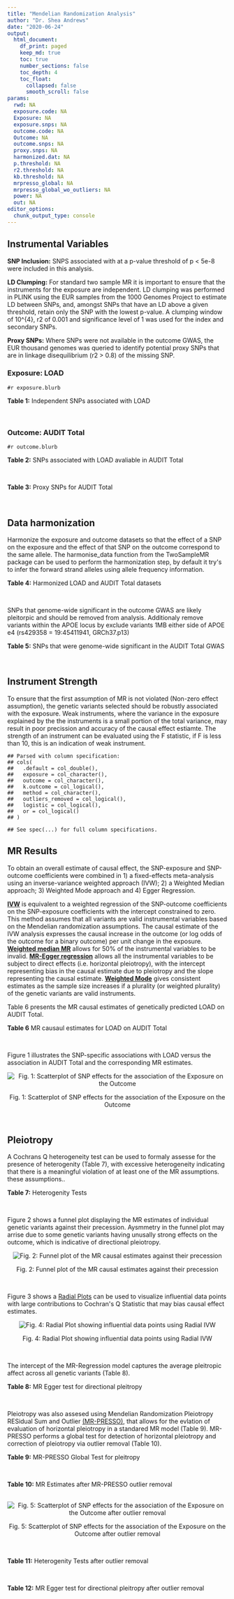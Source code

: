 ```yaml
---
title: "Mendelian Randomization Analysis"
author: "Dr. Shea Andrews"
date: "2020-06-24"
output:
  html_document:
    df_print: paged
    keep_md: true
    toc: true
    number_sections: false
    toc_depth: 4
    toc_float:
      collapsed: false
      smooth_scroll: false
params:
  rwd: NA
  exposure.code: NA
  Exposure: NA
  exposure.snps: NA
  outcome.code: NA
  Outcome: NA
  outcome.snps: NA
  proxy.snps: NA
  harmonized.dat: NA
  p.threshold: NA
  r2.threshold: NA
  kb.threshold: NA
  mrpresso_global: NA
  mrpresso_global_wo_outliers: NA
  power: NA
  out: NA
editor_options:
  chunk_output_type: console
---
```







## Instrumental Variables
**SNP Inclusion:** SNPS associated with at a p-value threshold of p < 5e-8 were included in this analysis.
<br>

**LD Clumping:** For standard two sample MR it is important to ensure that the instruments for the exposure are independent. LD clumping was performed in PLINK using the EUR samples from the 1000 Genomes Project to estimate LD between SNPs, and, amongst SNPs that have an LD above a given threshold, retain only the SNP with the lowest p-value. A clumping window of 10^{4}, r2 of 0.001 and significance level of 1 was used for the index and secondary SNPs.
<br>

**Proxy SNPs:** Where SNPs were not available in the outcome GWAS, the EUR thousand genomes was queried to identify potential proxy SNPs that are in linkage disequilibrium (r2 > 0.8) of the missing SNP.
<br>

### Exposure: LOAD
`#r exposure.blurb`
<br>

**Table 1:** Independent SNPs associated with LOAD
<div data-pagedtable="false">
  <script data-pagedtable-source type="application/json">
{"columns":[{"label":["SNP"],"name":[1],"type":["chr"],"align":["left"]},{"label":["CHROM"],"name":[2],"type":["dbl"],"align":["right"]},{"label":["POS"],"name":[3],"type":["dbl"],"align":["right"]},{"label":["REF"],"name":[4],"type":["chr"],"align":["left"]},{"label":["ALT"],"name":[5],"type":["chr"],"align":["left"]},{"label":["AF"],"name":[6],"type":["dbl"],"align":["right"]},{"label":["BETA"],"name":[7],"type":["dbl"],"align":["right"]},{"label":["SE"],"name":[8],"type":["dbl"],"align":["right"]},{"label":["Z"],"name":[9],"type":["dbl"],"align":["right"]},{"label":["P"],"name":[10],"type":["dbl"],"align":["right"]},{"label":["N"],"name":[11],"type":["dbl"],"align":["right"]},{"label":["TRAIT"],"name":[12],"type":["chr"],"align":["left"]}],"data":[{"1":"rs679515","2":"1","3":"207750568","4":"T","5":"C","6":"0.8126","7":"-0.1508","8":"0.0183","9":"-8.240440","10":"1.555000e-16","11":"63926","12":"LOAD"},{"1":"rs6733839","2":"2","3":"127892810","4":"C","5":"T","6":"0.4067","7":"0.1693","8":"0.0154","9":"10.993506","10":"4.022000e-28","11":"63926","12":"LOAD"},{"1":"rs34665982","2":"6","3":"32560306","4":"T","5":"C","6":"0.5213","7":"-0.0967","8":"0.0166","9":"-5.825300","10":"5.798000e-09","11":"63926","12":"LOAD"},{"1":"rs114812713","2":"6","3":"41034000","4":"G","5":"C","6":"0.0301","7":"0.2980","8":"0.0431","9":"6.914153","10":"4.467000e-12","11":"63926","12":"LOAD"},{"1":"rs1385742","2":"6","3":"47595155","4":"A","5":"T","6":"0.6344","7":"-0.0876","8":"0.0157","9":"-5.579620","10":"2.232000e-08","11":"63926","12":"LOAD"},{"1":"rs11767557","2":"7","3":"143109139","4":"T","5":"C","6":"0.1968","7":"-0.1028","8":"0.0182","9":"-5.648350","10":"1.561000e-08","11":"63926","12":"LOAD"},{"1":"rs73223431","2":"8","3":"27219987","4":"C","5":"T","6":"0.3669","7":"0.0936","8":"0.0153","9":"6.117647","10":"8.342000e-10","11":"63926","12":"LOAD"},{"1":"rs867230","2":"8","3":"27468503","4":"C","5":"A","6":"0.6029","7":"0.1333","8":"0.0158","9":"8.436709","10":"3.492000e-17","11":"63926","12":"LOAD"},{"1":"rs12416487","2":"10","3":"11721057","4":"A","5":"T","6":"0.6519","7":"0.0850","8":"0.0154","9":"5.519480","10":"3.417000e-08","11":"63926","12":"LOAD"},{"1":"rs3740688","2":"11","3":"47380340","4":"G","5":"T","6":"0.5524","7":"0.0935","8":"0.0144","9":"6.493056","10":"9.702000e-11","11":"63926","12":"LOAD"},{"1":"rs1582763","2":"11","3":"60021948","4":"G","5":"A","6":"0.3729","7":"-0.1232","8":"0.0149","9":"-8.268456","10":"1.186000e-16","11":"63926","12":"LOAD"},{"1":"rs3851179","2":"11","3":"85868640","4":"T","5":"C","6":"0.6410","7":"0.1198","8":"0.0148","9":"8.094590","10":"5.809000e-16","11":"63926","12":"LOAD"},{"1":"rs11218343","2":"11","3":"121435587","4":"T","5":"C","6":"0.0401","7":"-0.2053","8":"0.0369","9":"-5.563690","10":"2.633000e-08","11":"63926","12":"LOAD"},{"1":"rs12590654","2":"14","3":"92938855","4":"G","5":"A","6":"0.3353","7":"-0.0906","8":"0.0157","9":"-5.770701","10":"8.729000e-09","11":"63926","12":"LOAD"},{"1":"rs12151021","2":"19","3":"1050874","4":"A","5":"G","6":"0.6753","7":"-0.1071","8":"0.0169","9":"-6.337280","10":"2.562000e-10","11":"63926","12":"LOAD"},{"1":"rs111358663","2":"19","3":"45196958","4":"T","5":"A","6":"0.0111","7":"-0.5369","8":"0.0795","9":"-6.753459","10":"1.436000e-11","11":"63926","12":"LOAD"},{"1":"rs4803765","2":"19","3":"45358448","4":"C","5":"T","6":"0.0243","7":"0.7165","8":"0.0610","9":"11.745902","10":"7.131000e-32","11":"63926","12":"LOAD"},{"1":"rs12972156","2":"19","3":"45387459","4":"C","5":"G","6":"0.2027","7":"0.9653","8":"0.0189","9":"51.074100","10":"2.225074e-308","11":"63926","12":"LOAD"},{"1":"rs117310449","2":"19","3":"45393516","4":"C","5":"T","6":"0.0130","7":"0.9879","8":"0.0691","9":"14.296671","10":"2.275000e-46","11":"63926","12":"LOAD"},{"1":"rs73033507","2":"19","3":"45431403","4":"C","5":"T","6":"0.0239","7":"-0.3620","8":"0.0657","9":"-5.509893","10":"3.646000e-08","11":"63926","12":"LOAD"},{"1":"rs114533385","2":"19","3":"45436753","4":"C","5":"T","6":"0.0210","7":"0.8281","8":"0.0661","9":"12.527988","10":"5.434000e-36","11":"63926","12":"LOAD"},{"1":"rs139995984","2":"19","3":"45574482","4":"G","5":"C","6":"0.0155","7":"-0.5343","8":"0.0879","9":"-6.078498","10":"1.192000e-09","11":"63926","12":"LOAD"}],"options":{"columns":{"min":{},"max":[10]},"rows":{"min":[10],"max":[10]},"pages":{}}}
  </script>
</div>
<br>

### Outcome: AUDIT Total
`#r outcome.blurb`
<br>

**Table 2:** SNPs associated with LOAD avaliable in AUDIT Total
<div data-pagedtable="false">
  <script data-pagedtable-source type="application/json">
{"columns":[{"label":["SNP"],"name":[1],"type":["chr"],"align":["left"]},{"label":["CHROM"],"name":[2],"type":["dbl"],"align":["right"]},{"label":["POS"],"name":[3],"type":["dbl"],"align":["right"]},{"label":["REF"],"name":[4],"type":["chr"],"align":["left"]},{"label":["ALT"],"name":[5],"type":["chr"],"align":["left"]},{"label":["AF"],"name":[6],"type":["dbl"],"align":["right"]},{"label":["BETA"],"name":[7],"type":["dbl"],"align":["right"]},{"label":["SE"],"name":[8],"type":["dbl"],"align":["right"]},{"label":["Z"],"name":[9],"type":["dbl"],"align":["right"]},{"label":["P"],"name":[10],"type":["dbl"],"align":["right"]},{"label":["N"],"name":[11],"type":["dbl"],"align":["right"]},{"label":["TRAIT"],"name":[12],"type":["chr"],"align":["left"]}],"data":[{"1":"rs679515","2":"1","3":"207750568","4":"T","5":"C","6":"0.77687400","7":"2.384180e-03","8":"0.002654988","9":"0.898","10":"3.694e-01","11":"141688","12":"AUDIT_Total"},{"1":"rs6733839","2":"2","3":"127892810","4":"C","5":"T","6":"0.39480400","7":"-7.754736e-04","8":"0.002730541","9":"-0.284","10":"7.762e-01","11":"134517","12":"AUDIT_Total"},{"1":"rs34665982","2":"NA","3":"NA","4":"NA","5":"NA","6":"NA","7":"NA","8":"NA","9":"NA","10":"NA","11":"NA","12":"NA"},{"1":"rs114812713","2":"6","3":"41034000","4":"G","5":"C","6":"0.01853210","7":"2.860234e-03","8":"0.002658210","9":"1.076","10":"2.820e-01","11":"141215","12":"AUDIT_Total"},{"1":"rs1385742","2":"6","3":"47595155","4":"A","5":"T","6":"0.65556000","7":"1.665330e-03","8":"0.002699070","9":"0.617","10":"5.369e-01","11":"137318","12":"AUDIT_Total"},{"1":"rs11767557","2":"7","3":"143109139","4":"T","5":"C","6":"0.20315900","7":"1.608880e-03","8":"0.002654922","9":"0.606","10":"5.444e-01","11":"141932","12":"AUDIT_Total"},{"1":"rs73223431","2":"8","3":"27219987","4":"C","5":"T","6":"0.29417100","7":"6.331075e-04","8":"0.002671340","9":"0.237","10":"8.130e-01","11":"140605","12":"AUDIT_Total"},{"1":"rs867230","2":"8","3":"27468503","4":"C","5":"A","6":"0.60841800","7":"-2.847633e-03","8":"0.002694071","9":"-1.057","10":"2.907e-01","11":"137490","12":"AUDIT_Total"},{"1":"rs12416487","2":"10","3":"11721057","4":"A","5":"T","6":"0.66439400","7":"2.446730e-03","8":"0.002659488","9":"0.920","10":"3.577e-01","11":"141192","12":"AUDIT_Total"},{"1":"rs3740688","2":"11","3":"47380340","4":"G","5":"T","6":"0.52621000","7":"1.196944e-02","8":"0.002643426","9":"4.528","10":"5.968e-06","11":"140773","12":"AUDIT_Total"},{"1":"rs1582763","2":"11","3":"60021948","4":"G","5":"A","6":"0.32763000","7":"-3.773449e-03","8":"0.002651756","9":"-1.423","10":"1.548e-01","11":"141670","12":"AUDIT_Total"},{"1":"rs3851179","2":"11","3":"85868640","4":"T","5":"C","6":"0.66715100","7":"-7.380780e-03","8":"0.002641654","9":"-2.794","10":"5.205e-03","11":"141932","12":"AUDIT_Total"},{"1":"rs11218343","2":"11","3":"121435587","4":"T","5":"C","6":"0.03449530","7":"4.159290e-03","8":"0.002649231","9":"1.570","10":"1.163e-01","11":"141846","12":"AUDIT_Total"},{"1":"rs12590654","2":"14","3":"92938855","4":"G","5":"A","6":"0.34703500","7":"-5.299710e-04","8":"0.002690208","9":"-0.197","10":"8.435e-01","11":"138706","12":"AUDIT_Total"},{"1":"rs12151021","2":"19","3":"1050874","4":"A","5":"G","6":"0.67926600","7":"-5.559350e-03","8":"0.002668916","9":"-2.083","10":"3.729e-02","11":"139445","12":"AUDIT_Total"},{"1":"rs111358663","2":"NA","3":"NA","4":"NA","5":"NA","6":"NA","7":"NA","8":"NA","9":"NA","10":"NA","11":"NA","12":"NA"},{"1":"rs4803765","2":"19","3":"45358448","4":"C","5":"T","6":"0.01856760","7":"-1.181075e-03","8":"0.002672115","9":"-0.442","10":"6.585e-01","11":"140269","12":"AUDIT_Total"},{"1":"rs12972156","2":"19","3":"45387459","4":"C","5":"G","6":"0.15468800","7":"-5.350060e-03","8":"0.002660397","9":"-2.011","10":"4.430e-02","11":"140385","12":"AUDIT_Total"},{"1":"rs117310449","2":"19","3":"45393516","4":"C","5":"T","6":"0.01178820","7":"5.332681e-05","8":"0.002666340","9":"0.020","10":"9.840e-01","11":"141799","12":"AUDIT_Total"},{"1":"rs73033507","2":"NA","3":"NA","4":"NA","5":"NA","6":"NA","7":"NA","8":"NA","9":"NA","10":"NA","11":"NA","12":"NA"},{"1":"rs114533385","2":"19","3":"45436753","4":"C","5":"T","6":"0.00751466","7":"-1.503936e-03","8":"0.002661833","9":"-0.565","10":"5.718e-01","11":"141233","12":"AUDIT_Total"},{"1":"rs139995984","2":"NA","3":"NA","4":"NA","5":"NA","6":"NA","7":"NA","8":"NA","9":"NA","10":"NA","11":"NA","12":"NA"}],"options":{"columns":{"min":{},"max":[10]},"rows":{"min":[10],"max":[10]},"pages":{}}}
  </script>
</div>
<br>

**Table 3:** Proxy SNPs for AUDIT Total
<div data-pagedtable="false">
  <script data-pagedtable-source type="application/json">
{"columns":[{"label":["target_snp"],"name":[1],"type":["chr"],"align":["left"]},{"label":["proxy_snp"],"name":[2],"type":["lgl"],"align":["right"]},{"label":["ld.r2"],"name":[3],"type":["lgl"],"align":["right"]},{"label":["Dprime"],"name":[4],"type":["lgl"],"align":["right"]},{"label":["PHASE"],"name":[5],"type":["lgl"],"align":["right"]},{"label":["X12"],"name":[6],"type":["lgl"],"align":["right"]},{"label":["CHROM"],"name":[7],"type":["lgl"],"align":["right"]},{"label":["POS"],"name":[8],"type":["lgl"],"align":["right"]},{"label":["REF.proxy"],"name":[9],"type":["lgl"],"align":["right"]},{"label":["ALT.proxy"],"name":[10],"type":["lgl"],"align":["right"]},{"label":["AF"],"name":[11],"type":["lgl"],"align":["right"]},{"label":["BETA"],"name":[12],"type":["lgl"],"align":["right"]},{"label":["SE"],"name":[13],"type":["lgl"],"align":["right"]},{"label":["Z"],"name":[14],"type":["lgl"],"align":["right"]},{"label":["P"],"name":[15],"type":["lgl"],"align":["right"]},{"label":["N"],"name":[16],"type":["lgl"],"align":["right"]},{"label":["TRAIT"],"name":[17],"type":["lgl"],"align":["right"]},{"label":["ref"],"name":[18],"type":["lgl"],"align":["right"]},{"label":["ref.proxy"],"name":[19],"type":["lgl"],"align":["right"]},{"label":["alt"],"name":[20],"type":["lgl"],"align":["right"]},{"label":["alt.proxy"],"name":[21],"type":["lgl"],"align":["right"]},{"label":["ALT"],"name":[22],"type":["lgl"],"align":["right"]},{"label":["REF"],"name":[23],"type":["lgl"],"align":["right"]},{"label":["proxy.outcome"],"name":[24],"type":["lgl"],"align":["right"]}],"data":[{"1":"rs34665982","2":"NA","3":"NA","4":"NA","5":"NA","6":"NA","7":"NA","8":"NA","9":"NA","10":"NA","11":"NA","12":"NA","13":"NA","14":"NA","15":"NA","16":"NA","17":"NA","18":"NA","19":"NA","20":"NA","21":"NA","22":"NA","23":"NA","24":"NA"},{"1":"rs111358663","2":"NA","3":"NA","4":"NA","5":"NA","6":"NA","7":"NA","8":"NA","9":"NA","10":"NA","11":"NA","12":"NA","13":"NA","14":"NA","15":"NA","16":"NA","17":"NA","18":"NA","19":"NA","20":"NA","21":"NA","22":"NA","23":"NA","24":"NA"},{"1":"rs73033507","2":"NA","3":"NA","4":"NA","5":"NA","6":"NA","7":"NA","8":"NA","9":"NA","10":"NA","11":"NA","12":"NA","13":"NA","14":"NA","15":"NA","16":"NA","17":"NA","18":"NA","19":"NA","20":"NA","21":"NA","22":"NA","23":"NA","24":"NA"},{"1":"rs139995984","2":"NA","3":"NA","4":"NA","5":"NA","6":"NA","7":"NA","8":"NA","9":"NA","10":"NA","11":"NA","12":"NA","13":"NA","14":"NA","15":"NA","16":"NA","17":"NA","18":"NA","19":"NA","20":"NA","21":"NA","22":"NA","23":"NA","24":"NA"}],"options":{"columns":{"min":{},"max":[10]},"rows":{"min":[10],"max":[10]},"pages":{}}}
  </script>
</div>
<br>

## Data harmonization
Harmonize the exposure and outcome datasets so that the effect of a SNP on the exposure and the effect of that SNP on the outcome correspond to the same allele. The harmonise_data function from the TwoSampleMR package can be used to perform the harmonization step, by default it try's to infer the forward strand alleles using allele frequency information.
<br>

**Table 4:** Harmonized LOAD and AUDIT Total datasets
<div data-pagedtable="false">
  <script data-pagedtable-source type="application/json">
{"columns":[{"label":["SNP"],"name":[1],"type":["chr"],"align":["left"]},{"label":["effect_allele.exposure"],"name":[2],"type":["chr"],"align":["left"]},{"label":["other_allele.exposure"],"name":[3],"type":["chr"],"align":["left"]},{"label":["effect_allele.outcome"],"name":[4],"type":["chr"],"align":["left"]},{"label":["other_allele.outcome"],"name":[5],"type":["chr"],"align":["left"]},{"label":["beta.exposure"],"name":[6],"type":["dbl"],"align":["right"]},{"label":["beta.outcome"],"name":[7],"type":["dbl"],"align":["right"]},{"label":["eaf.exposure"],"name":[8],"type":["dbl"],"align":["right"]},{"label":["eaf.outcome"],"name":[9],"type":["dbl"],"align":["right"]},{"label":["remove"],"name":[10],"type":["lgl"],"align":["right"]},{"label":["palindromic"],"name":[11],"type":["lgl"],"align":["right"]},{"label":["ambiguous"],"name":[12],"type":["lgl"],"align":["right"]},{"label":["id.outcome"],"name":[13],"type":["chr"],"align":["left"]},{"label":["chr.outcome"],"name":[14],"type":["dbl"],"align":["right"]},{"label":["pos.outcome"],"name":[15],"type":["dbl"],"align":["right"]},{"label":["se.outcome"],"name":[16],"type":["dbl"],"align":["right"]},{"label":["z.outcome"],"name":[17],"type":["dbl"],"align":["right"]},{"label":["pval.outcome"],"name":[18],"type":["dbl"],"align":["right"]},{"label":["samplesize.outcome"],"name":[19],"type":["dbl"],"align":["right"]},{"label":["outcome"],"name":[20],"type":["chr"],"align":["left"]},{"label":["mr_keep.outcome"],"name":[21],"type":["lgl"],"align":["right"]},{"label":["pval_origin.outcome"],"name":[22],"type":["chr"],"align":["left"]},{"label":["chr.exposure"],"name":[23],"type":["dbl"],"align":["right"]},{"label":["pos.exposure"],"name":[24],"type":["dbl"],"align":["right"]},{"label":["se.exposure"],"name":[25],"type":["dbl"],"align":["right"]},{"label":["z.exposure"],"name":[26],"type":["dbl"],"align":["right"]},{"label":["pval.exposure"],"name":[27],"type":["dbl"],"align":["right"]},{"label":["samplesize.exposure"],"name":[28],"type":["dbl"],"align":["right"]},{"label":["exposure"],"name":[29],"type":["chr"],"align":["left"]},{"label":["mr_keep.exposure"],"name":[30],"type":["lgl"],"align":["right"]},{"label":["pval_origin.exposure"],"name":[31],"type":["chr"],"align":["left"]},{"label":["id.exposure"],"name":[32],"type":["chr"],"align":["left"]},{"label":["action"],"name":[33],"type":["dbl"],"align":["right"]},{"label":["mr_keep"],"name":[34],"type":["lgl"],"align":["right"]},{"label":["pleitropy_keep"],"name":[35],"type":["lgl"],"align":["right"]},{"label":["pt"],"name":[36],"type":["dbl"],"align":["right"]},{"label":["mrpresso_RSSobs"],"name":[37],"type":["dbl"],"align":["right"]},{"label":["mrpresso_pval"],"name":[38],"type":["chr"],"align":["left"]},{"label":["mrpresso_keep"],"name":[39],"type":["lgl"],"align":["right"]}],"data":[{"1":"rs11218343","2":"C","3":"T","4":"C","5":"T","6":"-0.2053","7":"4.159290e-03","8":"0.0401","9":"0.03449530","10":"FALSE","11":"FALSE","12":"FALSE","13":"WxMj9M","14":"11","15":"121435587","16":"0.002649231","17":"1.570","18":"1.163e-01","19":"141846","20":"SanchezRoige2019auditt23andMe","21":"TRUE","22":"reported","23":"11","24":"121435587","25":"0.0369","26":"-5.563690","27":"2.633e-08","28":"63926","29":"Kunkle2019load","30":"TRUE","31":"reported","32":"sdtwta","33":"2","34":"TRUE","35":"TRUE","36":"5e-08","37":"2.739347e-05","38":"0.742","39":"TRUE"},{"1":"rs114533385","2":"T","3":"C","4":"T","5":"C","6":"0.8281","7":"-1.503936e-03","8":"0.0210","9":"0.00751466","10":"FALSE","11":"FALSE","12":"FALSE","13":"WxMj9M","14":"19","15":"45436753","16":"0.002661833","17":"-0.565","18":"5.718e-01","19":"141233","20":"SanchezRoige2019auditt23andMe","21":"TRUE","22":"reported","23":"19","24":"45436753","25":"0.0661","26":"12.527988","27":"5.434e-36","28":"63926","29":"Kunkle2019load","30":"TRUE","31":"reported","32":"sdtwta","33":"2","34":"TRUE","35":"FALSE","36":"5e-08","37":"NA","38":"NA","39":"NA"},{"1":"rs114812713","2":"C","3":"G","4":"C","5":"G","6":"0.2980","7":"2.860234e-03","8":"0.0301","9":"0.01853210","10":"FALSE","11":"TRUE","12":"FALSE","13":"WxMj9M","14":"6","15":"41034000","16":"0.002658210","17":"1.076","18":"2.820e-01","19":"141215","20":"SanchezRoige2019auditt23andMe","21":"TRUE","22":"reported","23":"6","24":"41034000","25":"0.0431","26":"6.914153","27":"4.467e-12","28":"63926","29":"Kunkle2019load","30":"TRUE","31":"reported","32":"sdtwta","33":"2","34":"TRUE","35":"TRUE","36":"5e-08","37":"1.205429e-05","38":"1","39":"TRUE"},{"1":"rs117310449","2":"T","3":"C","4":"T","5":"C","6":"0.9879","7":"5.332681e-05","8":"0.0130","9":"0.01178820","10":"FALSE","11":"FALSE","12":"FALSE","13":"WxMj9M","14":"19","15":"45393516","16":"0.002666340","17":"0.020","18":"9.840e-01","19":"141799","20":"SanchezRoige2019auditt23andMe","21":"TRUE","22":"reported","23":"19","24":"45393516","25":"0.0691","26":"14.296671","27":"2.275e-46","28":"63926","29":"Kunkle2019load","30":"TRUE","31":"reported","32":"sdtwta","33":"2","34":"TRUE","35":"FALSE","36":"5e-08","37":"NA","38":"NA","39":"NA"},{"1":"rs11767557","2":"C","3":"T","4":"C","5":"T","6":"-0.1028","7":"1.608880e-03","8":"0.1968","9":"0.20315900","10":"FALSE","11":"FALSE","12":"FALSE","13":"WxMj9M","14":"7","15":"143109139","16":"0.002654922","17":"0.606","18":"5.444e-01","19":"141932","20":"SanchezRoige2019auditt23andMe","21":"TRUE","22":"reported","23":"7","24":"143109139","25":"0.0182","26":"-5.648350","27":"1.561e-08","28":"63926","29":"Kunkle2019load","30":"TRUE","31":"reported","32":"sdtwta","33":"2","34":"TRUE","35":"TRUE","36":"5e-08","37":"3.351989e-06","38":"1","39":"TRUE"},{"1":"rs12151021","2":"G","3":"A","4":"G","5":"A","6":"-0.1071","7":"-5.559350e-03","8":"0.6753","9":"0.67926600","10":"FALSE","11":"FALSE","12":"FALSE","13":"WxMj9M","14":"19","15":"1050874","16":"0.002668916","17":"-2.083","18":"3.729e-02","19":"139445","20":"SanchezRoige2019auditt23andMe","21":"TRUE","22":"reported","23":"19","24":"1050874","25":"0.0169","26":"-6.337280","27":"2.562e-10","28":"63926","29":"Kunkle2019load","30":"TRUE","31":"reported","32":"sdtwta","33":"2","34":"TRUE","35":"TRUE","36":"5e-08","37":"3.155921e-05","38":"0.476","39":"TRUE"},{"1":"rs12416487","2":"T","3":"A","4":"T","5":"A","6":"0.0850","7":"2.446730e-03","8":"0.6519","9":"0.66439400","10":"FALSE","11":"TRUE","12":"FALSE","13":"WxMj9M","14":"10","15":"11721057","16":"0.002659488","17":"0.920","18":"3.577e-01","19":"141192","20":"SanchezRoige2019auditt23andMe","21":"TRUE","22":"reported","23":"10","24":"11721057","25":"0.0154","26":"5.519480","27":"3.417e-08","28":"63926","29":"Kunkle2019load","30":"TRUE","31":"reported","32":"sdtwta","33":"2","34":"TRUE","35":"TRUE","36":"5e-08","37":"5.652514e-06","38":"1","39":"TRUE"},{"1":"rs12590654","2":"A","3":"G","4":"A","5":"G","6":"-0.0906","7":"-5.299710e-04","8":"0.3353","9":"0.34703500","10":"FALSE","11":"FALSE","12":"FALSE","13":"WxMj9M","14":"14","15":"92938855","16":"0.002690208","17":"-0.197","18":"8.435e-01","19":"138706","20":"SanchezRoige2019auditt23andMe","21":"TRUE","22":"reported","23":"14","24":"92938855","25":"0.0157","26":"-5.770701","27":"8.729e-09","28":"63926","29":"Kunkle2019load","30":"TRUE","31":"reported","32":"sdtwta","33":"2","34":"TRUE","35":"TRUE","36":"5e-08","37":"1.635083e-07","38":"1","39":"TRUE"},{"1":"rs12972156","2":"G","3":"C","4":"G","5":"C","6":"0.9653","7":"-5.350060e-03","8":"0.2027","9":"0.15468800","10":"FALSE","11":"TRUE","12":"FALSE","13":"WxMj9M","14":"19","15":"45387459","16":"0.002660397","17":"-2.011","18":"4.430e-02","19":"140385","20":"SanchezRoige2019auditt23andMe","21":"TRUE","22":"reported","23":"19","24":"45387459","25":"0.0189","26":"51.074100","27":"1.000e-200","28":"63926","29":"Kunkle2019load","30":"TRUE","31":"reported","32":"sdtwta","33":"2","34":"TRUE","35":"FALSE","36":"5e-08","37":"NA","38":"NA","39":"NA"},{"1":"rs1385742","2":"T","3":"A","4":"T","5":"A","6":"-0.0876","7":"1.665330e-03","8":"0.6344","9":"0.65556000","10":"FALSE","11":"TRUE","12":"FALSE","13":"WxMj9M","14":"6","15":"47595155","16":"0.002699070","17":"0.617","18":"5.369e-01","19":"137318","20":"SanchezRoige2019auditt23andMe","21":"TRUE","22":"reported","23":"6","24":"47595155","25":"0.0157","26":"-5.579620","27":"2.232e-08","28":"63926","29":"Kunkle2019load","30":"TRUE","31":"reported","32":"sdtwta","33":"2","34":"TRUE","35":"TRUE","36":"5e-08","37":"3.403456e-06","38":"1","39":"TRUE"},{"1":"rs1582763","2":"A","3":"G","4":"A","5":"G","6":"-0.1232","7":"-3.773449e-03","8":"0.3729","9":"0.32763000","10":"FALSE","11":"FALSE","12":"FALSE","13":"WxMj9M","14":"11","15":"60021948","16":"0.002651756","17":"-1.423","18":"1.548e-01","19":"141670","20":"SanchezRoige2019auditt23andMe","21":"TRUE","22":"reported","23":"11","24":"60021948","25":"0.0149","26":"-8.268456","27":"1.186e-16","28":"63926","29":"Kunkle2019load","30":"TRUE","31":"reported","32":"sdtwta","33":"2","34":"TRUE","35":"TRUE","36":"5e-08","37":"1.433608e-05","38":"1","39":"TRUE"},{"1":"rs3740688","2":"T","3":"G","4":"T","5":"G","6":"0.0935","7":"1.196944e-02","8":"0.5524","9":"0.52621000","10":"FALSE","11":"FALSE","12":"FALSE","13":"WxMj9M","14":"11","15":"47380340","16":"0.002643426","17":"4.528","18":"5.968e-06","19":"140773","20":"SanchezRoige2019auditt23andMe","21":"TRUE","22":"reported","23":"11","24":"47380340","25":"0.0144","26":"6.493056","27":"9.702e-11","28":"63926","29":"Kunkle2019load","30":"TRUE","31":"reported","32":"sdtwta","33":"2","34":"TRUE","35":"TRUE","36":"5e-08","37":"1.488305e-04","38":"<0.014","39":"FALSE"},{"1":"rs3851179","2":"C","3":"T","4":"C","5":"T","6":"0.1198","7":"-7.380780e-03","8":"0.6410","9":"0.66715100","10":"FALSE","11":"FALSE","12":"FALSE","13":"WxMj9M","14":"11","15":"85868640","16":"0.002641654","17":"-2.794","18":"5.205e-03","19":"141932","20":"SanchezRoige2019auditt23andMe","21":"TRUE","22":"reported","23":"11","24":"85868640","25":"0.0148","26":"8.094590","27":"5.809e-16","28":"63926","29":"Kunkle2019load","30":"TRUE","31":"reported","32":"sdtwta","33":"2","34":"TRUE","35":"TRUE","36":"5e-08","37":"6.336004e-05","38":"0.028","39":"FALSE"},{"1":"rs4803765","2":"T","3":"C","4":"T","5":"C","6":"0.7165","7":"-1.181075e-03","8":"0.0243","9":"0.01856760","10":"FALSE","11":"FALSE","12":"FALSE","13":"WxMj9M","14":"19","15":"45358448","16":"0.002672115","17":"-0.442","18":"6.585e-01","19":"140269","20":"SanchezRoige2019auditt23andMe","21":"TRUE","22":"reported","23":"19","24":"45358448","25":"0.0610","26":"11.745902","27":"7.131e-32","28":"63926","29":"Kunkle2019load","30":"TRUE","31":"reported","32":"sdtwta","33":"2","34":"TRUE","35":"FALSE","36":"5e-08","37":"NA","38":"NA","39":"NA"},{"1":"rs6733839","2":"T","3":"C","4":"T","5":"C","6":"0.1693","7":"-7.754736e-04","8":"0.4067","9":"0.39480400","10":"FALSE","11":"FALSE","12":"FALSE","13":"WxMj9M","14":"2","15":"127892810","16":"0.002730541","17":"-0.284","18":"7.762e-01","19":"134517","20":"SanchezRoige2019auditt23andMe","21":"TRUE","22":"reported","23":"2","24":"127892810","25":"0.0154","26":"10.993506","27":"4.022e-28","28":"63926","29":"Kunkle2019load","30":"TRUE","31":"reported","32":"sdtwta","33":"2","34":"TRUE","35":"TRUE","36":"5e-08","37":"1.293728e-06","38":"1","39":"TRUE"},{"1":"rs679515","2":"C","3":"T","4":"C","5":"T","6":"-0.1508","7":"2.384180e-03","8":"0.8126","9":"0.77687400","10":"FALSE","11":"FALSE","12":"FALSE","13":"WxMj9M","14":"1","15":"207750568","16":"0.002654988","17":"0.898","18":"3.694e-01","19":"141688","20":"SanchezRoige2019auditt23andMe","21":"TRUE","22":"reported","23":"1","24":"207750568","25":"0.0183","26":"-8.240440","27":"1.555e-16","28":"63926","29":"Kunkle2019load","30":"TRUE","31":"reported","32":"sdtwta","33":"2","34":"TRUE","35":"TRUE","36":"5e-08","37":"8.033106e-06","38":"1","39":"TRUE"},{"1":"rs73223431","2":"T","3":"C","4":"T","5":"C","6":"0.0936","7":"6.331075e-04","8":"0.3669","9":"0.29417100","10":"FALSE","11":"FALSE","12":"FALSE","13":"WxMj9M","14":"8","15":"27219987","16":"0.002671340","17":"0.237","18":"8.130e-01","19":"140605","20":"SanchezRoige2019auditt23andMe","21":"TRUE","22":"reported","23":"8","24":"27219987","25":"0.0153","26":"6.117647","27":"8.342e-10","28":"63926","29":"Kunkle2019load","30":"TRUE","31":"reported","32":"sdtwta","33":"2","34":"TRUE","35":"TRUE","36":"5e-08","37":"2.570020e-07","38":"1","39":"TRUE"},{"1":"rs867230","2":"A","3":"C","4":"A","5":"C","6":"0.1333","7":"-2.847633e-03","8":"0.6029","9":"0.60841800","10":"FALSE","11":"FALSE","12":"FALSE","13":"WxMj9M","14":"8","15":"27468503","16":"0.002694071","17":"-1.057","18":"2.907e-01","19":"137490","20":"SanchezRoige2019auditt23andMe","21":"TRUE","22":"reported","23":"8","24":"27468503","25":"0.0158","26":"8.436709","27":"3.492e-17","28":"63926","29":"Kunkle2019load","30":"TRUE","31":"reported","32":"sdtwta","33":"2","34":"TRUE","35":"TRUE","36":"5e-08","37":"1.051024e-05","38":"1","39":"TRUE"}],"options":{"columns":{"min":{},"max":[10]},"rows":{"min":[10],"max":[10]},"pages":{}}}
  </script>
</div>
<br>

SNPs that genome-wide significant in the outcome GWAS are likely pleitorpic and should be removed from analysis. Additionaly remove variants within the APOE locus by exclude variants 1MB either side of APOE e4 (rs429358 = 19:45411941, GRCh37.p13)
<br>


**Table 5:** SNPs that were genome-wide significant in the AUDIT Total GWAS
<div data-pagedtable="false">
  <script data-pagedtable-source type="application/json">
{"columns":[{"label":["SNP"],"name":[1],"type":["chr"],"align":["left"]},{"label":["chr.outcome"],"name":[2],"type":["dbl"],"align":["right"]},{"label":["pos.outcome"],"name":[3],"type":["dbl"],"align":["right"]},{"label":["pval.exposure"],"name":[4],"type":["dbl"],"align":["right"]},{"label":["pval.outcome"],"name":[5],"type":["dbl"],"align":["right"]}],"data":[{"1":"rs114533385","2":"19","3":"45436753","4":"5.434e-36","5":"0.5718"},{"1":"rs117310449","2":"19","3":"45393516","4":"2.275e-46","5":"0.9840"},{"1":"rs12972156","2":"19","3":"45387459","4":"1.000e-200","5":"0.0443"},{"1":"rs4803765","2":"19","3":"45358448","4":"7.131e-32","5":"0.6585"}],"options":{"columns":{"min":{},"max":[10]},"rows":{"min":[10],"max":[10]},"pages":{}}}
  </script>
</div>
<br>


## Instrument Strength
To ensure that the first assumption of MR is not violated (Non-zero effect assumption), the genetic variants selected should be robustly associated with the exposure. Weak instruments, where the variance in the exposure explained by the the instruments is a small portion of the total variance, may result in poor precission and accuracy of the causal effect estiamte. The strength of an instrument can be evaluated using the F statistic, if F is less than 10, this is an indication of weak instrument.


```
## Parsed with column specification:
## cols(
##   .default = col_double(),
##   exposure = col_character(),
##   outcome = col_character(),
##   k.outcome = col_logical(),
##   method = col_character(),
##   outliers_removed = col_logical(),
##   logistic = col_logical(),
##   or = col_logical()
## )
```

```
## See spec(...) for full column specifications.
```

<div data-pagedtable="false">
  <script data-pagedtable-source type="application/json">
{"columns":[{"label":["outliers_removed"],"name":[1],"type":["lgl"],"align":["right"]},{"label":["pve.exposure"],"name":[2],"type":["dbl"],"align":["right"]},{"label":["F"],"name":[3],"type":["dbl"],"align":["right"]},{"label":["Alpha"],"name":[4],"type":["dbl"],"align":["right"]},{"label":["NCP"],"name":[5],"type":["dbl"],"align":["right"]},{"label":["Power"],"name":[6],"type":["dbl"],"align":["right"]}],"data":[{"1":"FALSE","2":"0.011193468","3":"51.67743","4":"0.05","5":"0.16156867","6":"0.06870597"},{"1":"TRUE","2":"0.009542489","3":"51.31375","4":"0.05","5":"0.01714315","6":"0.05196610"}],"options":{"columns":{"min":{},"max":[10]},"rows":{"min":[10],"max":[10]},"pages":{}}}
  </script>
</div>

##  MR Results
To obtain an overall estimate of causal effect, the SNP-exposure and SNP-outcome coefficients were combined in 1) a fixed-effects meta-analysis using an inverse-variance weighted approach (IVW); 2) a Weighted Median approach; 3) Weighted Mode approach and 4) Egger Regression.


[**IVW**](https://doi.org/10.1002/gepi.21758) is equivalent to a weighted regression of the SNP-outcome coefficients on the SNP-exposure coefficients with the intercept constrained to zero. This method assumes that all variants are valid instrumental variables based on the Mendelian randomization assumptions. The causal estimate of the IVW analysis expresses the causal increase in the outcome (or log odds of the outcome for a binary outcome) per unit change in the exposure. [**Weighted median MR**](https://doi.org/10.1002/gepi.21965) allows for 50% of the instrumental variables to be invalid. [**MR-Egger regression**](https://doi.org/10.1093/ije/dyw220) allows all the instrumental variables to be subject to direct effects (i.e. horizontal pleiotropy), with the intercept representing bias in the causal estimate due to pleiotropy and the slope representing the causal estimate. [**Weighted Mode**](https://doi.org/10.1093/ije/dyx102) gives consistent estimates as the sample size increases if a plurality (or weighted plurality) of the genetic variants are valid instruments.
<br>



Table 6 presents the MR causal estimates of genetically predicted LOAD on AUDIT Total.
<br>

**Table 6** MR causaul estimates for LOAD on AUDIT Total
<div data-pagedtable="false">
  <script data-pagedtable-source type="application/json">
{"columns":[{"label":["id.exposure"],"name":[1],"type":["chr"],"align":["left"]},{"label":["id.outcome"],"name":[2],"type":["chr"],"align":["left"]},{"label":["outcome"],"name":[3],"type":["fctr"],"align":["left"]},{"label":["exposure"],"name":[4],"type":["fctr"],"align":["left"]},{"label":["method"],"name":[5],"type":["fctr"],"align":["left"]},{"label":["nsnp"],"name":[6],"type":["int"],"align":["right"]},{"label":["b"],"name":[7],"type":["dbl"],"align":["right"]},{"label":["se"],"name":[8],"type":["dbl"],"align":["right"]},{"label":["pval"],"name":[9],"type":["dbl"],"align":["right"]}],"data":[{"1":"sdtwta","2":"WxMj9M","3":"SanchezRoige2019auditt23andMe","4":"Kunkle2019load","5":"Inverse variance weighted (fixed effects)","6":"14","7":"0.001509569","8":"0.004932386","9":"0.7595648"},{"1":"sdtwta","2":"WxMj9M","3":"SanchezRoige2019auditt23andMe","4":"Kunkle2019load","5":"Weighted median","6":"14","7":"0.004839810","8":"0.007418352","9":"0.5141364"},{"1":"sdtwta","2":"WxMj9M","3":"SanchezRoige2019auditt23andMe","4":"Kunkle2019load","5":"Weighted mode","6":"14","7":"-0.001698136","8":"0.008050125","9":"0.8362006"},{"1":"sdtwta","2":"WxMj9M","3":"SanchezRoige2019auditt23andMe","4":"Kunkle2019load","5":"MR Egger","6":"14","7":"-0.011127983","8":"0.023054629","9":"0.6380093"}],"options":{"columns":{"min":{},"max":[10]},"rows":{"min":[10],"max":[10]},"pages":{}}}
  </script>
</div>
<br>

Figure 1 illustrates the SNP-specific associations with LOAD versus the association in AUDIT Total and the corresponding MR estimates.
<br>

<div class="figure" style="text-align: center">
<img src="/sc/arion/projects/LOAD/shea/Projects/MR_ADPhenome/results/MR_ADbidir/Kunkle2019load/SanchezRoige2019auditt23andMe/Kunkle2019load_5e-8_SanchezRoige2019auditt23andMe_MR_Analaysis_files/figure-html/scatter_plot-1.png" alt="Fig. 1: Scatterplot of SNP effects for the association of the Exposure on the Outcome"  />
<p class="caption">Fig. 1: Scatterplot of SNP effects for the association of the Exposure on the Outcome</p>
</div>
<br>


## Pleiotropy
A Cochrans Q heterogeneity test can be used to formaly assesse for the presence of heterogenity (Table 7), with excessive heterogeneity indicating that there is a meaningful violation of at least one of the MR assumptions.
these assumptions..
<br>

**Table 7:** Heterogenity Tests
<div data-pagedtable="false">
  <script data-pagedtable-source type="application/json">
{"columns":[{"label":["id.exposure"],"name":[1],"type":["chr"],"align":["left"]},{"label":["id.outcome"],"name":[2],"type":["chr"],"align":["left"]},{"label":["outcome"],"name":[3],"type":["fctr"],"align":["left"]},{"label":["exposure"],"name":[4],"type":["fctr"],"align":["left"]},{"label":["method"],"name":[5],"type":["fctr"],"align":["left"]},{"label":["Q"],"name":[6],"type":["dbl"],"align":["right"]},{"label":["Q_df"],"name":[7],"type":["dbl"],"align":["right"]},{"label":["Q_pval"],"name":[8],"type":["dbl"],"align":["right"]}],"data":[{"1":"sdtwta","2":"WxMj9M","3":"SanchezRoige2019auditt23andMe","4":"Kunkle2019load","5":"MR Egger","6":"40.68962","7":"12","8":"5.521288e-05"},{"1":"sdtwta","2":"WxMj9M","3":"SanchezRoige2019auditt23andMe","4":"Kunkle2019load","5":"Inverse variance weighted","6":"41.89565","7":"13","8":"6.811417e-05"}],"options":{"columns":{"min":{},"max":[10]},"rows":{"min":[10],"max":[10]},"pages":{}}}
  </script>
</div>
<br>

Figure 2 shows a funnel plot displaying the MR estimates of individual genetic variants against their precession. Aysmmetry in the funnel plot may arrise due to some genetic variants having unusally strong effects on the outcome, which is indicative of directional pleiotropy.
<br>

<div class="figure" style="text-align: center">
<img src="/sc/arion/projects/LOAD/shea/Projects/MR_ADPhenome/results/MR_ADbidir/Kunkle2019load/SanchezRoige2019auditt23andMe/Kunkle2019load_5e-8_SanchezRoige2019auditt23andMe_MR_Analaysis_files/figure-html/funnel_plot-1.png" alt="Fig. 2: Funnel plot of the MR causal estimates against their precession"  />
<p class="caption">Fig. 2: Funnel plot of the MR causal estimates against their precession</p>
</div>
<br>

Figure 3 shows a [Radial Plots](https://github.com/WSpiller/RadialMR) can be used to visualize influential data points with large contributions to Cochran's Q Statistic that may bias causal effect estimates.



<div class="figure" style="text-align: center">
<img src="/sc/arion/projects/LOAD/shea/Projects/MR_ADPhenome/results/MR_ADbidir/Kunkle2019load/SanchezRoige2019auditt23andMe/Kunkle2019load_5e-8_SanchezRoige2019auditt23andMe_MR_Analaysis_files/figure-html/Radial_Plot-1.png" alt="Fig. 4: Radial Plot showing influential data points using Radial IVW"  />
<p class="caption">Fig. 4: Radial Plot showing influential data points using Radial IVW</p>
</div>
<br>

The intercept of the MR-Regression model captures the average pleitropic affect across all genetic variants (Table 8).
<br>

**Table 8:** MR Egger test for directional pleitropy
<div data-pagedtable="false">
  <script data-pagedtable-source type="application/json">
{"columns":[{"label":["id.exposure"],"name":[1],"type":["chr"],"align":["left"]},{"label":["id.outcome"],"name":[2],"type":["chr"],"align":["left"]},{"label":["outcome"],"name":[3],"type":["fctr"],"align":["left"]},{"label":["exposure"],"name":[4],"type":["fctr"],"align":["left"]},{"label":["egger_intercept"],"name":[5],"type":["dbl"],"align":["right"]},{"label":["se"],"name":[6],"type":["dbl"],"align":["right"]},{"label":["pval"],"name":[7],"type":["dbl"],"align":["right"]}],"data":[{"1":"sdtwta","2":"WxMj9M","3":"SanchezRoige2019auditt23andMe","4":"Kunkle2019load","5":"0.001988295","6":"0.003333897","7":"0.5619983"}],"options":{"columns":{"min":{},"max":[10]},"rows":{"min":[10],"max":[10]},"pages":{}}}
  </script>
</div>
<br>

Pleiotropy was also assesed using Mendelian Randomization Pleiotropy RESidual Sum and Outlier [(MR-PRESSO)](https://doi.org/10.1038/s41588-018-0099-7), that allows for the evlation of evaluation of horizontal pleiotropy in a standared MR model (Table 9). MR-PRESSO performs a global test for detection of horizontal pleiotropy and correction of pleiotropy via outlier removal (Table 10).
<br>

**Table 9:** MR-PRESSO Global Test for pleitropy
<div data-pagedtable="false">
  <script data-pagedtable-source type="application/json">
{"columns":[{"label":["id.exposure"],"name":[1],"type":["chr"],"align":["left"]},{"label":["id.outcome"],"name":[2],"type":["chr"],"align":["left"]},{"label":["outcome"],"name":[3],"type":["chr"],"align":["left"]},{"label":["exposure"],"name":[4],"type":["chr"],"align":["left"]},{"label":["pt"],"name":[5],"type":["dbl"],"align":["right"]},{"label":["outliers_removed"],"name":[6],"type":["lgl"],"align":["right"]},{"label":["n_outliers"],"name":[7],"type":["dbl"],"align":["right"]},{"label":["RSSobs"],"name":[8],"type":["dbl"],"align":["right"]},{"label":["pval"],"name":[9],"type":["chr"],"align":["left"]}],"data":[{"1":"sdtwta","2":"WxMj9M","3":"SanchezRoige2019auditt23andMe","4":"Kunkle2019load","5":"5e-08","6":"FALSE","7":"2","8":"47.0185","9":"<0.001"}],"options":{"columns":{"min":{},"max":[10]},"rows":{"min":[10],"max":[10]},"pages":{}}}
  </script>
</div>
<br>


**Table 10:** MR Estimates after MR-PRESSO outlier removal
<div data-pagedtable="false">
  <script data-pagedtable-source type="application/json">
{"columns":[{"label":["id.exposure"],"name":[1],"type":["chr"],"align":["left"]},{"label":["id.outcome"],"name":[2],"type":["chr"],"align":["left"]},{"label":["outcome"],"name":[3],"type":["fctr"],"align":["left"]},{"label":["exposure"],"name":[4],"type":["fctr"],"align":["left"]},{"label":["method"],"name":[5],"type":["fctr"],"align":["left"]},{"label":["nsnp"],"name":[6],"type":["int"],"align":["right"]},{"label":["b"],"name":[7],"type":["dbl"],"align":["right"]},{"label":["se"],"name":[8],"type":["dbl"],"align":["right"]},{"label":["pval"],"name":[9],"type":["dbl"],"align":["right"]}],"data":[{"1":"sdtwta","2":"WxMj9M","3":"SanchezRoige2019auditt23andMe","4":"Kunkle2019load","5":"Inverse variance weighted (fixed effects)","6":"12","7":"0.0007566778","8":"0.005143688","9":"0.8830468"},{"1":"sdtwta","2":"WxMj9M","3":"SanchezRoige2019auditt23andMe","4":"Kunkle2019load","5":"Weighted median","6":"12","7":"0.0060489711","8":"0.007631408","9":"0.4279867"},{"1":"sdtwta","2":"WxMj9M","3":"SanchezRoige2019auditt23andMe","4":"Kunkle2019load","5":"Weighted mode","6":"12","7":"0.0008778002","8":"0.008744826","9":"0.9218493"},{"1":"sdtwta","2":"WxMj9M","3":"SanchezRoige2019auditt23andMe","4":"Kunkle2019load","5":"MR Egger","6":"12","7":"-0.0030982788","8":"0.014905669","9":"0.8395112"}],"options":{"columns":{"min":{},"max":[10]},"rows":{"min":[10],"max":[10]},"pages":{}}}
  </script>
</div>
<br>

<div class="figure" style="text-align: center">
<img src="/sc/arion/projects/LOAD/shea/Projects/MR_ADPhenome/results/MR_ADbidir/Kunkle2019load/SanchezRoige2019auditt23andMe/Kunkle2019load_5e-8_SanchezRoige2019auditt23andMe_MR_Analaysis_files/figure-html/scatter_plot_outlier-1.png" alt="Fig. 5: Scatterplot of SNP effects for the association of the Exposure on the Outcome after outlier removal"  />
<p class="caption">Fig. 5: Scatterplot of SNP effects for the association of the Exposure on the Outcome after outlier removal</p>
</div>
<br>

**Table 11:** Heterogenity Tests after outlier removal
<div data-pagedtable="false">
  <script data-pagedtable-source type="application/json">
{"columns":[{"label":["id.exposure"],"name":[1],"type":["chr"],"align":["left"]},{"label":["id.outcome"],"name":[2],"type":["chr"],"align":["left"]},{"label":["outcome"],"name":[3],"type":["fctr"],"align":["left"]},{"label":["exposure"],"name":[4],"type":["fctr"],"align":["left"]},{"label":["method"],"name":[5],"type":["fctr"],"align":["left"]},{"label":["Q"],"name":[6],"type":["dbl"],"align":["right"]},{"label":["Q_df"],"name":[7],"type":["dbl"],"align":["right"]},{"label":["Q_pval"],"name":[8],"type":["dbl"],"align":["right"]}],"data":[{"1":"sdtwta","2":"WxMj9M","3":"SanchezRoige2019auditt23andMe","4":"Kunkle2019load","5":"MR Egger","6":"13.55039","7":"10","8":"0.1945048"},{"1":"sdtwta","2":"WxMj9M","3":"SanchezRoige2019auditt23andMe","4":"Kunkle2019load","5":"Inverse variance weighted","6":"13.65846","7":"11","8":"0.2524715"}],"options":{"columns":{"min":{},"max":[10]},"rows":{"min":[10],"max":[10]},"pages":{}}}
  </script>
</div>
<br>

**Table 12:** MR Egger test for directional pleitropy after outlier removal
<div data-pagedtable="false">
  <script data-pagedtable-source type="application/json">
{"columns":[{"label":["id.exposure"],"name":[1],"type":["chr"],"align":["left"]},{"label":["id.outcome"],"name":[2],"type":["chr"],"align":["left"]},{"label":["outcome"],"name":[3],"type":["fctr"],"align":["left"]},{"label":["exposure"],"name":[4],"type":["fctr"],"align":["left"]},{"label":["egger_intercept"],"name":[5],"type":["dbl"],"align":["right"]},{"label":["se"],"name":[6],"type":["dbl"],"align":["right"]},{"label":["pval"],"name":[7],"type":["dbl"],"align":["right"]}],"data":[{"1":"sdtwta","2":"WxMj9M","3":"SanchezRoige2019auditt23andMe","4":"Kunkle2019load","5":"0.0006315471","6":"0.002236275","7":"0.7833879"}],"options":{"columns":{"min":{},"max":[10]},"rows":{"min":[10],"max":[10]},"pages":{}}}
  </script>
</div>
<br>
